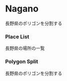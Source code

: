 Nagano
===============

長野県のポリゴンを分割する


### Place List

長野県の場所の一覧

### Polygon Split

長野県のポリゴンを分割する
